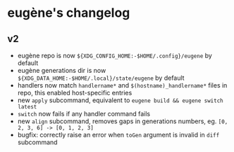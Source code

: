 # eugène's changelog

## v2

- eugène repo is now `${XDG_CONFIG_HOME:-$HOME/.config}/eugene` by default
- eugène generations dir is now `${XDG_DATA_HOME:-$HOME/.local}/state/eugene` by default
- handlers now match `handlername*` and `$(hostname)_handlername*` files in repo, this enabled host-specific entries
- new `apply` subcommand, equivalent to `eugene build && eugene switch latest`
- `switch` now fails if any handler command fails
- new `align` subcommand, removes gaps in generations numbers, eg. `[0, 2, 3, 6] -> [0, 1, 2, 3]`
- bugfix: correctly raise an error when `toGen` argument is invalid in `diff` subcommand